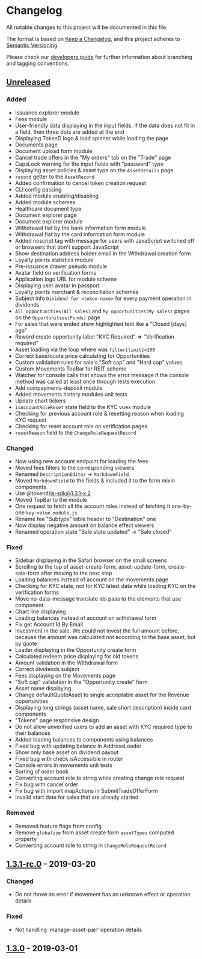 # Changelog
All notable changes to this project will be documented in this file.

The format is based on [Keep a Changelog](https://keepachangelog.com/en/1.0.0/),
and this project adheres to [Semantic Versioning](https://semver.org/spec/v2.0.0.html).

Please check our [developers guide](https://gitlab.com/tokend/developers-guide)
for further information about branching and tagging conventions.

## [Unreleased]
### Added
- Issuance explorer module
- Fees module
- User-friendly data displaying in the input fields. If the data does not fit in a field, then three dots are added at the end
- Displaying TokenD logo & load spinner while loading the page
- Documents page
- Document upload form module
- Cancel trade offers in the "My orders" tab on the "Trade" page
- CapsLock warning for the input fields with "password" type
- Displaying asset policies & asset type on the `AssetDetails` page
- `record` getter to the `AssetRecord`
- Added confirmation to cancel token creation request
- CLI config passing
- Added module enabling/disabling
- Added module schemes
- Healthcare document type
- Document explorer page
- Document explorer module
- Withdrawal fiat by the bank information form module
- Withdrawal fiat by the card information form module
- Added noscript tag with message for users with JavaScript switched off or browsers that don't support JavaScript
- Show destination address holder email in the Withdrawal creation form
- Loyalty points statistics module
- Pre-issuance drawer pseudo module
- Avatar field on verification forms
- Application logo URL for module scheme
- Displaying user avatar in passport
- Loyalty points merchant & reconcillation schemes
- Subject info `Dividend for <token-name>` for every payment operation in dividends
- `All opportunities(All sales)` and `My opportunities(My sales)` pages on the `Opportunities(Funds)` page
- For sales that were ended show highlighted text like a "Closed [days] ago"
- Reword create opportunity label "KYC Required" => "Verification required"
- Asset loading via the loop where was `filter[limit]=100`
- Correct base/quote price calculating for Opportunities
- Custom validation rules for sale's "Soft cap" and "Hard cap" values
- Custom Movements TopBar for REIT scheme
- Watcher for console calls that shows the error message if the console
method was called at least once through tests execution
- Add coinpayments-deposit module
- Added movements history modules unit tests
- Update chart tickers
- `isAccountRoleReset` state field to the KYC vuex module
- Checking for previous account role & resetting reason when loading 
KYC request
- Checking for reset account role on verification pages
- `resetReason` field to the `ChangeRoleRequestRecord`

### Changed
- Now using new account endpoint for loading the fees
- Moved fees filters to the corresponding viewers
- Renamed `DescriptionEditor` -> `MarkdownField`
- Moved `MarkdownField` to the fields & included it to the form mixin components
- Use @tokend/js-sdk@1.3.1-x.2
- Moved TopBar to the module
- One request to fetch all the account roles instead of fetching it one-by-one `key-value.module.js`
- Rename fee "Subtype" table header to "Destination" one
- Now display negative amount on balance effect viewers
- Renamed operation state "Sale state updated" -> "Sale closed"

### Fixed
- Sidebar displaying in the Safari browser on the small screens
- Scrolling to the top of asset-create-form, asset-update-form, create-sale-form after moving to the next step
- Loading balances instead of account on the movements page
- Checking for KYC state, not for KYC latest data while loading KYC on the verification forms
- Move no-data-message translate ids pass to the elements that use component
- Chart line displaying
- Loading balances instead of account on withdrawal form
- Fix get Account Id By Email
- Investment in the sale. We could not invest the full amount before, because the amount was calculated not according to the base asset, but by quote
- Loader displaying in the Opportunity create form
- Calculated redeem price displaying for old tokens
- Amount validation in the Withdrawal form
- Correct dividends subject
- Fees displaying on the Movements page
- "Soft cap" validation in the "Opportunity create" form
- Asset name displaying
- Change defaultQuoteAsset to single acceptable asset for the Revenue opportunities
- Displaying long strings (asset name, sale short description) inside card components
- "Tokens" page responsive design
- Do not allow unverified users to add an asset with KYC required type to their balances
- Added loading balances to components using balances
- Fixed bug with updating balance in AddressLoader
- Show only base asset on dividend payout
- Fixed bug with check isAccessible in router
- Console errors in movements unit tests
- Sorting of order book
- Converting account role to string while creating change role request
- Fix bug with cancel order
- Fix bug with import mapActions in SubmitTradeOfferForm
- Invalid start date for sales that are already started

### Removed
- Removed feature flags from config
- Remove `globalize` from asset create form `assetTypes` computed property
- Converting account role to string in `ChangeRoleRequestRecord`

## [1.3.1-rc.0] - 2019-03-20
### Changed
- Do not throw an error if movement has an unknown effect or operation details

### Fixed
- Not handling 'manage-asset-pair' operation details

## [1.3.0] - 2019-03-01

[Unreleased]: https://github.com/tokend/web-client/compare/1.3.1-rc.0...HEAD
[1.3.1-rc.0]: https://github.com/tokend/web-client/compare/1.3.0...1.3.1-rc.0
[1.3.0]: https://github.com/tokend/web-client/releases/tag/1.3.0
